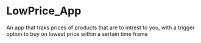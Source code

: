 # LowPrice_App
An app that traks prices of products that are to intrest to you, with a trigger option to buy on lowest price within a sertain time frame
